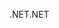 <span data-ttu-id="c3401-101">.NET</span><span class="sxs-lookup"><span data-stu-id="c3401-101">.NET</span></span>